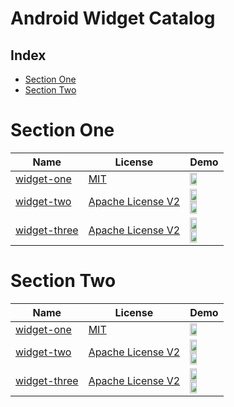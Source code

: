 Android Widget Catalog
==================

## Index
* [Section One](AndroidCatalog.md#section-one)
* [Section Two](AndroidCatalog.md#section-two)


Section One
======================
Name | License | Demo
--- | --- | ---
[widget-one](https://github.com/makovkastar/FloatingActionButton) | [MIT](http://opensource.org/licenses/MIT) | <img src="http://lorempixel.com/480/800/abstract" width="49%">
[widget-two](https://github.com/futuresimple/android-floating-action-button) | [Apache License V2](https://www.apache.org/licenses/LICENSE-2.0) | <img src="http://lorempixel.com/480/800/food" width="49%"> <img src="http://lorempixel.com/480/800/transport" width="49%">
[widget-three](https://github.com/futuresimple/android-floating-action-button) | [Apache License V2](https://www.apache.org/licenses/LICENSE-2.0) | <img src="http://lorempixel.com/480/800/nature" width="49%"> <img src="http://lorempixel.com/480/800/nightlife" width="49%">

Section Two
======================
Name | License | Demo
--- | --- | ---
[widget-one](https://github.com/makovkastar/FloatingActionButton) | [MIT](http://opensource.org/licenses/MIT) | <img src="http://lorempixel.com/400/200/fashion" width="49%">
[widget-two](https://github.com/futuresimple/android-floating-action-button) | [Apache License V2](https://www.apache.org/licenses/LICENSE-2.0) | <img src="http://lorempixel.com/400/200" width="49%"> <img src="http://lorempixel.com/400/200/business" width="49%">
[widget-three](https://github.com/futuresimple/android-floating-action-button) | [Apache License V2](https://www.apache.org/licenses/LICENSE-2.0) | <img src="http://lorempixel.com/200/800/technics" width="49%"> <img src="http://lorempixel.com/400/800/cats" width="49%">
